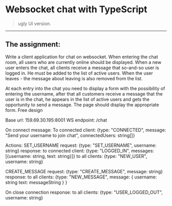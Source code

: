 # Websocket chat with TypeScript

> ugly UI version.

***

## The assignment:

Write a client application for chat on websocket. When entering the chat room, all users who are currently online should be displayed. When a new user enters the chat, all clients receive a message that so-and-so user is logged in. He must be added to the list of active users. When the user leaves - the message about leaving is also removed from the list.

At each entry into the chat you need to display a form with the possibility of entering the username, after that all customers receive a message that the user is in the chat, he appears in the list of active users and gets the opportunity to send a message. The page should display the appropriate form. Free design

Base url: 159.69.30.195:8001
WS endpoint: /chat

On connect message:
To connected client: {type: "CONNECTED", message: "Send your username to join chat", connectedUsers: string[]}

Actions:
SET_USERNAME
request: {type: "SET_USERNAME", username: string}
response: 
to connected client: {type: "LOGGED_IN", messages: [{username: string, text: string}]}
to all clients: {type: "NEW_USER", username: string}

CREATE_MESSAGE
request: {type: "CREATE_MESSAGE", message: string}
response:
to all clients: {type: "NEW_MESSAGE", message: {
                username: string
                text: messageString
              }
            }

On close connection
response:
to all clients: {type: "USER_LOGGED_OUT", username: string}
